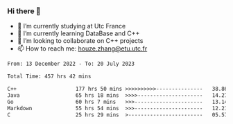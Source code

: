 ### Hi there 👋
- 🔭 I’m currently studying at Utc France
- 🌱 I’m currently learning DataBase and C++
- 👯 I’m looking to collaborate on C++ projects
- 📫 How to reach me: houze.zhang@etu.utc.fr

<!--START_SECTION:waka-->

```txt
From: 13 December 2022 - To: 20 July 2023

Total Time: 457 hrs 42 mins

C++                   177 hrs 50 mins >>>>>>>>>>---------------   38.86 %
Java                  65 hrs 18 mins  >>>>---------------------   14.27 %
Go                    60 hrs 7 mins   >>>----------------------   13.14 %
Markdown              55 hrs 54 mins  >>>----------------------   12.21 %
C                     25 hrs 29 mins  >------------------------   05.57 %
```

<!--END_SECTION:waka-->
